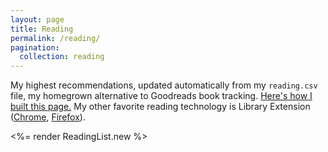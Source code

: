 ```yaml
---
layout: page
title: Reading
permalink: /reading/
pagination:
  collection: reading
---
```


My highest recommendations, updated automatically from my `reading.csv` file, my homegrown alternative to Goodreads book tracking. [Here's how I built this page.](/posts/2021/build-a-blog-with-bridgetown#3-ruby-component-and-plugin) My other favorite reading technology is Library Extension ([Chrome](https://chrome.google.com/webstore/detail/library-extension/chkgcmmjoejpekoegkedcpifgfhpjmec), [Firefox](https://addons.mozilla.org/en-US/firefox/addon/libraryextension/)).

<%= render ReadingList.new %>
